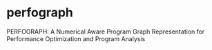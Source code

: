 # perfograph
PERFOGRAPH: A Numerical Aware Program Graph Representation for Performance Optimization and Program Analysis

